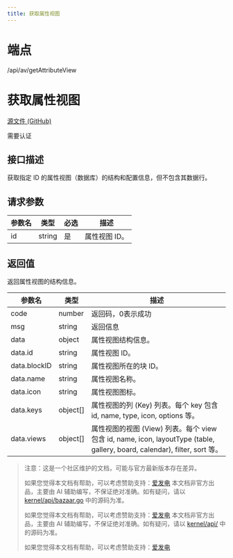 ```yaml
---
title: 获取属性视图
---
```

# 端点

/api/av/getAttributeView

# 获取属性视图

[源文件 (GitHub)](https://github.com/siyuan-note/siyuan/blob/master/kernel/api/av.go "查看源文件")

需要认证

## 接口描述

获取指定 ID 的属性视图（数据库）的结构和配置信息，但不包含其数据行。

## 请求参数

| 参数名 | 类型 | 必选 | 描述 |
| --- | --- | --- | --- |
| id | string | 是 | 属性视图 ID。 |

## 返回值

返回属性视图的结构信息。

| 参数名 | 类型 | 描述 |
| --- | --- | --- |
| code | number | 返回码，0表示成功 |
| msg | string | 返回信息 |
| data | object | 属性视图结构信息。 |
| data.id | string | 属性视图 ID。 |
| data.blockID | string | 属性视图所在的块 ID。 |
| data.name | string | 属性视图名称。 |
| data.icon | string | 属性视图图标。 |
| data.keys | object\[\] | 属性视图的列 (Key) 列表。每个 key 包含 id, name, type, icon, options 等。 |
| data.views | object\[\] | 属性视图的视图 (View) 列表。每个 view 包含 id, name, icon, layoutType (table, gallery, board, calendar), filter, sort 等。 |

> 注意：这是一个社区维护的文档，可能与官方最新版本存在差异。
> 
> 如果您觉得本文档有帮助，可以考虑赞助支持：[爱发电](https://afdian.com/a/leolee9086?tab=feed)
> 本文档非官方出品，主要由 AI 辅助编写，不保证绝对准确。如有疑问，请以 [kernel/api/bazaar.go](https://github.com/siyuan-note/siyuan/blob/master/kernel/api/bazaar.go) 中的源码为准。
> 
> 如果您觉得本文档有帮助，可以考虑赞助支持：[爱发电](https://afdian.com/a/leolee9086?tab=feed)
> 本文档非官方出品，主要由 AI 辅助编写，不保证绝对准确。如有疑问，请以 [kernel/api/](https://github.com/siyuan-note/siyuan/blob/master/kernel/api/) 中的源码为准。
> 
> 如果您觉得本文档有帮助，可以考虑赞助支持：[爱发电](https://afdian.com/a/leolee9086?tab=feed)
